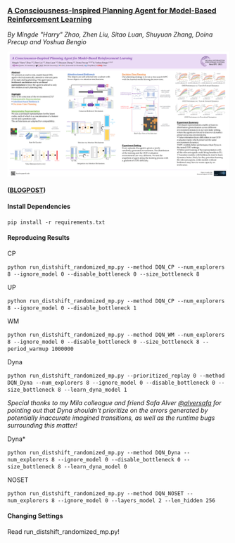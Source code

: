 ### [A Consciousness-Inspired Planning Agent for Model-Based Reinforcement Learning](http://mingde.world/publications/a-step-towards-conscious-planning)
_By Mingde "Harry" Zhao, Zhen Liu, Sitao Luan, Shuyuan Zhang, Doina Precup and Yoshua Bengio_

![](CP_Poster.png)

#### ([BLOGPOST](http://mingde.world/publications/a-step-towards-conscious-planning))

#### **Install Dependencies**
```
pip install -r requirements.txt
```

#### **Reproducing Results**

CP
```
python run_distshift_randomized_mp.py --method DQN_CP --num_explorers 8 --ignore_model 0 --disable_bottleneck 0 --size_bottleneck 8
```

UP
```
python run_distshift_randomized_mp.py --method DQN_CP --num_explorers 8 --ignore_model 0 --disable_bottleneck 1
```

WM
```
python run_distshift_randomized_mp.py --method DQN_WM --num_explorers 8 --ignore_model 0 --disable_bottleneck 0 --size_bottleneck 8 --period_warmup 1000000
```

Dyna
```
python run_distshift_randomized_mp.py --prioritized_replay 0 --method DQN_Dyna --num_explorers 8 --ignore_model 0 --disable_bottleneck 0 --size_bottleneck 8 --learn_dyna_model 1
```
*Special thanks to my Mila colleague and friend Safa Alver [@alversafa](https://github.com/alversafa) for pointing out that Dyna shouldn't prioritize on the errors generated by potentially inaccurate imagined transitions, as well as the runtime bugs surrounding this matter!*

Dyna*
```
python run_distshift_randomized_mp.py --method DQN_Dyna --num_explorers 8 --ignore_model 0 --disable_bottleneck 0 --size_bottleneck 8 --learn_dyna_model 0
```

NOSET
```
python run_distshift_randomized_mp.py --method DQN_NOSET --num_explorers 8 --ignore_model 0 --layers_model 2 --len_hidden 256
```

#### **Changing Settings**

Read run_distshift_randomized_mp.py!
